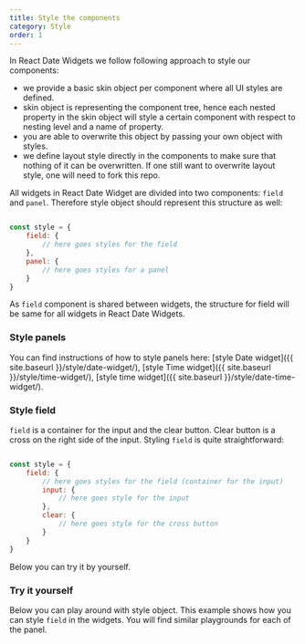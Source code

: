 ```yaml
---
title: Style the components
category: Style
order: 1
---
```


In React Date Widgets we follow following approach to style our components:
 <!-- You can find this object below. -->

 <!-- - Please make sure that your object represents the same structure as skin object below. -->
- we provide a basic skin object per component where all UI styles are defined.
- skin object is representing the component tree, hence each nested property in the skin object will style a certain component with respect to nesting level and a name of property.
- you are able to overwrite this object by passing your own object with styles.
- we define layout style directly in the components to make sure that nothing of it can be overwritten. If one still want to overwrite layout style, one will need to fork this repo.



<!-- Below is the style object that is provided by React Date Widgets for `date-widget`: -->

All widgets in React Date Widget are divided into two components: `field` and `panel`. Therefore style object should represent this structure as well:
```js

const style = {
    field: {
        // here goes styles for the field
    },
    panel: {
        // here goes styles for a panel
    }
}
```
As `field` component is shared between widgets, the structure for field will be same for all widgets in React Date Widgets.

### Style panels

 You can find instructions of how to style panels here: [style Date widget]({{ site.baseurl }}/style/date-widget/), [style Time widget]({{ site.baseurl }}/style/time-widget/), [style time widget]({{ site.baseurl }}/style/date-time-widget/).

### Style field

<!-- Please don't be scared of the size of the object. Every widget consist of two parts: Input and Panel, therefore you need to specify these properties in your style object. -->
`field` is a container for the input and the clear button. Clear button is a cross on the right side of the input. Styling `field` is quite straightforward:

```js

const style = {
    field: {
        // here goes styles for the field (container for the input)
        input: {
            // here goes style for the input
        },
        clear: {
            // here goes style for the cross button
        }
    }
}
```
Below you can try it by yourself.

### Try it yourself

Below you can play around with style object. This example shows how you can style `field` in the widgets.
You will find similar playgrounds for each of the panel.
 <!-- here:  React Date Widgets built with Input component that shared between three widgets. Hence structure of a style object for the input will be same for all widgets. -->

<div id="input-style-api"></div>
<script>
  window.renderInputStyleExample('input-style-api')
  window.scrollTo(0, 0)
</script>
